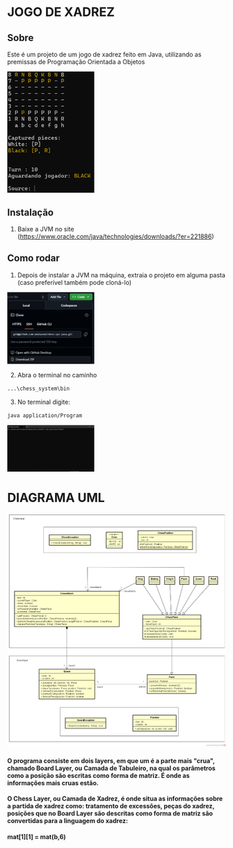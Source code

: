 # JOGO DE XADREZ
## Sobre 
Este é um projeto de um jogo de xadrez feito em Java, utilizando as premissas de Programação Orientada a Objetos

<img src="images\image.png" alt="Intro" width="200">

## Instalação
1. Baixe a JVM no site (https://www.oracle.com/java/technologies/downloads/?er=221886)

## Como rodar
1. Depois de instalar a JVM na máquina, extraia o projeto em alguma pasta (caso preferível também pode cloná-lo)
<img src="images\image2.png" alt="Intro" width="200">

2. Abra o terminal no caminho
```bash
...\chess_system\bin
```
3. No terminal digite: 
```bash
java application/Program
```

<img src="images\image3.png" alt="Intro" width="200">


# DIAGRAMA UML

<img src="images\image4.png" alt="Intro" width="1000">

#### O programa consiste em dois layers, em que um é a parte mais "crua", chamado Board Layer, ou Camada de Tabuleiro, na qual os parâmetros como a posição são escritas como forma de matriz. É onde as informações mais cruas estão.
#### O Chess Layer, ou Camada de Xadrez, é onde situa as informações sobre a partida de xadrez como: tratamento de excessões, peças do xadrez, posições que no Board Layer são descritas como forma de matriz são convertidas para a linguagem do xadrez:
#### mat[1][1] = mat(b,6)
